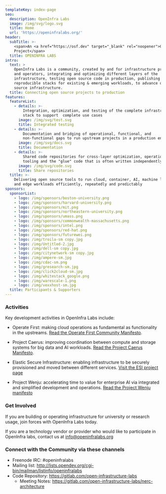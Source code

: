 ```yaml
---
templateKey: index-page
seo:
  description: OpenInfra Labs
  image: /img/svg/logo.svg
  title: Home
  url: 'https://openinfralabs.org/'
header:
  subTitle: >-
    <span>An <a href="https://osf.dev" target="_blank" rel="noopener">OSF</a>
    Project</span>
  title: OPENINFRA LABS
intro:
  text: >
    OpenInfra Labs is a community, created by and for infrastructure providers
    and operators, integrating and optimizing different layers of the
    infrastructure, testing open source code in production, publishing complete,
    reproducible stacks for existing & emerging workloads, to advance open
    source infrastructure.  
  title: Connecting open source projects to production
features:
  featureList:
    - details: >-
        Integration, optimization, and testing of the complete infrastructure
        stack to support  complete use cases
      image: /img/svg/test.svg
      title: Integrated testing
    - details: >-
        Documentation and bridging of operational, functional, and
        non-functional gaps to run upstream projects in a production environment
      image: /img/svg/docs.svg
      title: Documentation
    - details: >-
        Shared code repositories for cross-layer optimization, operational
        tooling and the "glue" code that is often written independently by users
      image: /img/svg/code.svg
      title: Share repositories
  title: >-
    Delivering open source tools to run cloud, container, AI, machine learning
    and edge workloads efficiently, repeatedly and predictably
sponsors:
  sponsorList:
    - logo: /img/sponsors/boston-university.png
    - logo: /img/sponsors/harvard-university.png
    - logo: /img/sponsors/mit.png
    - logo: /img/sponsors/northeastern-university.png
    - logo: /img/sponsors/umass.png
    - logo: /img/sponsors/commonwealth-massachusetts.png
    - logo: /img/sponsors/intel.png
    - logo: /img/sponsors/red-hat.png
    - logo: /img/sponsors/futurewei.png
    - logo: /img/troila-sm copy.jpg
    - logo: /img/Untitled-2.jpg
    - logo: /img/dell-sm copy.jpg
    - logo: /img/citynetwork-sm copy.jpg
    - logo: /img/ampere-sm.jpg
    - logo: /img/cdac-sm.png
    - logo: /img/gresearch-sm.jpg
    - logo: /img/click2cloud-sm.jpg
    - logo: /img/whitestack_google.png
    - logo: /img/warescale-1.png
    - logo: /img/vexxhost-sm.jpg
  title: Participants & Supporters
---
```


### Activities

Key development activities in OpenInfra Labs include:

- Operate First: making cloud operations as fundamental as functionality in the upstreams. 
[Read the Operate First Community Manifesto](/operate-first-community-manifesto/).

- Project Caerus: improving coordination between compute and storage systems for big data and AI workloads. 
[Read the Project Caerus Manifesto](https://gitlab.com/open-infrastructure-labs/caerus/-/blob/master/Manifesto.pdf).

- Elastic Secure Infrastructure: enabling infrastructure to be securely provisioned and moved between different services. 
[Visit the ESI project page](https://www.bu.edu/rhcollab/projects/esi/)

- Project Wenju: accelerating time to value for enterprise AI via integrated and simplified development and operations. [Read the Project Wenju manifesto](https://drive.google.com/file/d/12JY_mIdBMFzaqP-lppHkUdjgWxMVRBXu/view?usp=sharing)

### Get Involved
If you are building or operating infrastructure for university or research usage, join forces with OpenInfra Labs today.

If you are a technology vendor or provider who would like to participate in OpenInfra labs, contact us at [info@openinfralabs.org](mailto:info@openinfralabs.org)

### Connect with the Community via these channels

- Freenode IRC: #openinfralabs
- Mailing list: <http://lists.opendev.org/cgi-bin/mailman/listinfo/openinfralabs>
- Code Repository: https://gitlab.com/open-infrastructure-labs
	- Meeting Notes: https://gitlab.com/open-infrastructure-labs/nerc-architecture
